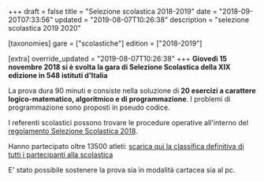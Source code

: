 +++
draft = false
title = "Selezione scolastica 2018-2019"
date = "2018-09-20T07:33:56"
updated = "2019-08-07T10:26:38"
description = "selezione scolastica 2019 2020"

[taxonomies]
gare = ["scolastiche"]
edition = ["2018-2019"]

[extra]
override_updated = "2019-08-07T10:26:38"
+++
**Giovedì 15 novembre 2018 si è svolta la gara di Selezione Scolastica della XIX edizione in 548 istituti d'Italia** <br/>
<!-- more -->

La prova dura 90 minuti e consiste nella soluzione di **20 esercizi a carattere logico-matematico, algoritmico e di programmazione**. I problemi di programmazione sono proposti in pseudo codice.

I referenti scolastici possono trovare le procedure operative all'interno del [regolamento Selezione Scolastica 2018](index.php/regolamenti-19.html).

Hanno partecipato oltre 13500 atleti: [scarica qui la classifica definitiva di tutti i partecipanti alla scolastica](https://s3.eu-central-1.amazonaws.com/olimpiadi-informatica-bucket-website/files/classifica-generale-scolastica-2018-definitiva.xlsx)

E' stato possibile sostenere la prova sia in modalità cartacea sia al pc.
